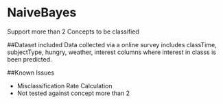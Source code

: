 # NaiveBayes
Support more than 2 Concepts to be classified

##Dataset included
Data collected via a online survey includes classTime, subjectType,	hungry,	weather, interest columns where interest in classs is been predicted.

##Known Issues
- Misclassification Rate Calculation
- Not tested against concept more than 2
